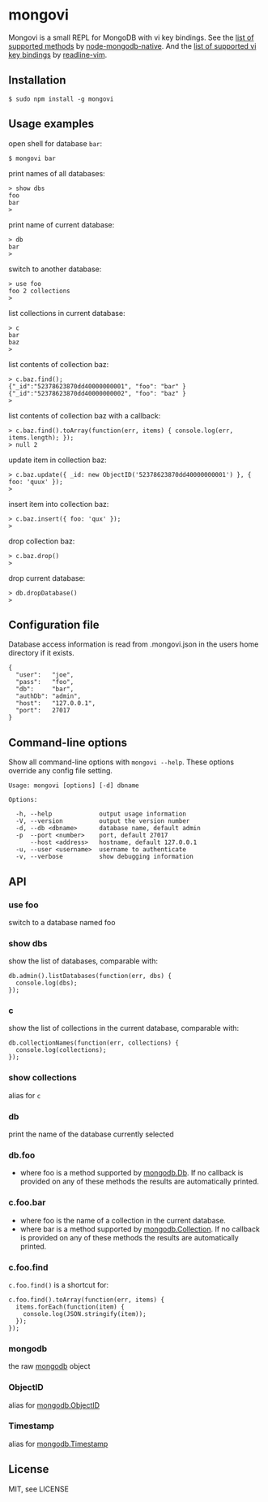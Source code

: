 # mongovi

Mongovi is a small REPL for MongoDB with vi key bindings. See the [list of supported methods](http://mongodb.github.io/node-mongodb-native/genindex.html) by [node-mongodb-native](http://mongodb.github.io/node-mongodb-native/). And the [list of supported vi key bindings](https://github.com/thlorenz/readline-vim#vim-bindings) by [readline-vim](https://github.com/thlorenz/readline-vim).

## Installation

    $ sudo npm install -g mongovi

## Usage examples

open shell for database `bar`:

    $ mongovi bar

print names of all databases:

    > show dbs
    foo
    bar
    > 

print name of current database:

    > db
    bar
    > 

switch to another database:

    > use foo
    foo 2 collections
    > 

list collections in current database:

    > c
    bar
    baz
    > 

list contents of collection baz:

    > c.baz.find();
    {"_id":"52378623870dd40000000001", "foo": "bar" }
    {"_id":"52378623870dd40000000002", "foo": "baz" }
    > 

list contents of collection baz with a callback:

    > c.baz.find().toArray(function(err, items) { console.log(err, items.length); });
    > null 2

update item in collection baz:

    > c.baz.update({ _id: new ObjectID('52378623870dd40000000001') }, { foo: 'quux' });
    > 

insert item into collection baz:

    > c.baz.insert({ foo: 'qux' });
    > 

drop collection baz:

    > c.baz.drop()
    > 

drop current database:

    > db.dropDatabase()
    > 

## Configuration file
Database access information is read from .mongovi.json in the users home directory if it exists.

    {
      "user":   "joe",
      "pass":   "foo",
      "db":     "bar",
      "authDb": "admin",
      "host":   "127.0.0.1",
      "port":   27017
    }

## Command-line options
Show all command-line options with `mongovi --help`. These options override any config file setting.

    Usage: mongovi [options] [-d] dbname

    Options:

      -h, --help             output usage information
      -V, --version          output the version number
      -d, --db <dbname>      database name, default admin
      -p  --port <number>    port, default 27017
          --host <address>   hostname, default 127.0.0.1
      -u, --user <username>  username to authenticate
      -v, --verbose          show debugging information

## API

### use foo
switch to a database named foo

### show dbs
show the list of databases, comparable with:


    db.admin().listDatabases(function(err, dbs) {
      console.log(dbs);
    });

### c
show the list of collections in the current database, comparable with:


    db.collectionNames(function(err, collections) {
      console.log(collections);
    });

### show collections
alias for `c`

### db
print the name of the database currently selected

### db.foo
* where foo is a method supported by [mongodb.Db](http://mongodb.github.io/node-mongodb-native/api-generated/db.html).
  If no callback is provided on any of these methods the results are automatically printed.

### c.foo.bar
* where foo is the name of a collection in the current database.
* where bar is a method supported by [mongodb.Collection](http://mongodb.github.io/node-mongodb-native/api-generated/collection.html).
  If no callback is provided on any of these methods the results are automatically printed.

### c.foo.find
`c.foo.find()` is a shortcut for:


    c.foo.find().toArray(function(err, items) {
      items.forEach(function(item) {
        console.log(JSON.stringify(item));
      });
    });

### mongodb
the raw [mongodb](http://mongodb.github.io/node-mongodb-native/genindex.html) object

### ObjectID
alias for [mongodb.ObjectID](http://mongodb.github.io/node-mongodb-native/api-bson-generated/objectid.html)

### Timestamp
alias for [mongodb.Timestamp](http://mongodb.github.io/node-mongodb-native/api-bson-generated/timestamp.html)

## License

MIT, see LICENSE
